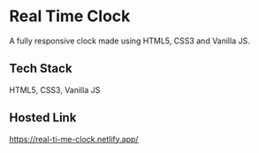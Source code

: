 # Real Time Clock
A fully responsive clock made using HTML5, CSS3 and Vanilla JS.
## Tech Stack
HTML5, CSS3, Vanilla JS
## Hosted Link
https://real-ti-me-clock.netlify.app/

